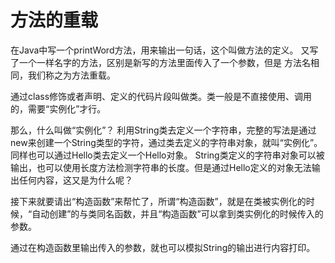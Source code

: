# 方法的重载
在Java中写一个printWord方法，用来输出一句话，这个叫做方法的定义。
又写了一个一样名字的方法，区别是新写的方法里面传入了一个参数，但是
方法名相同，我们称之为方法重载。

通过class修饰或者声明、定义的代码片段叫做类。类一般是不直接使用、调用的，需要“实例化”才行。

那么，什么叫做“实例化”？
利用String类去定义一个字符串，完整的写法是通过new来创建一个String类型的字符，通过类去定义的字符串对象，就叫“实例化”。
同样也可以通过Hello类去定义一个Hello对象。
String类定义的字符串对象可以被输出，也可以使用长度方法检测字符串的长度。但是通过Hello定义的对象无法输出任何内容，这又是为什么呢？

接下来就要请出“构造函数”来帮忙了，所谓“构造函数”，就是在类被实例化的时候，“自动创建”的与类同名函数，并且“构造函数”可以拿到类实例化的时候传入的参数。

通过在构造函数里输出传入的参数，就也可以模拟String的输出进行内容打印。